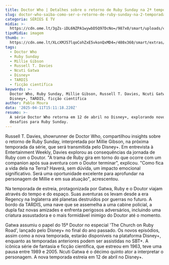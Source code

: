 ```yaml
---
title: Doctor Who | Detalhes sobre o retorno de Ruby Sunday na 2ª temporada revelados
slug: doctor-who-saiba-como-ser-o-retorno-de-ruby-sunday-na-2-temporada
categoria: SÉRIES E TV
midia: >-
  https://cdn.ome.lt/3gZs-iDL6NZPA1wywbD5Q97DcNo=/987x0/smart/uploads/conteudo/fotos/OMELETE_CAPA_-_2025-04-11T120103.342.png
tipoMidia: imagem
thumb: >-
  https://cdn.ome.lt/XLcXMJ57lqoCohZxE5vkonQxMD4=/480x360/smart/extras/conteudos/omelete_THUMB_-_2025-04-11T120047.683.png
tags:
  - Doctor Who
  - Ruby Sunday
  - Millie Gibson
  - Russell T. Davies
  - Ncuti Gatwa
  - Disney+
  - TARDIS
  - ficção científica
keywords: >-
  Doctor Who, Ruby Sunday, Millie Gibson, Russell T. Davies, Ncuti Gatwa,
  Disney+, TARDIS, ficção científica
author: Pablo Moura
data: '2025-04-11T15:11:18.220Z'
resumo: >-
  A série Doctor Who retorna em 12 de abril no Disney+, explorando novos
  desafios para Ruby Sunday.
---
```


Russell T. Davies, showrunner de Doctor Who, compartilhou insights sobre o retorno de Ruby Sunday, interpretada por Millie Gibson, na próxima temporada da série, que será transmitida pelo Disney+. Em entrevista à Entertainment Weekly, Davies explorou as consequências da jornada de Ruby com o Doutor. "A trama de Ruby gira em torno do que ocorre com um companion após sua aventura com o Doutor terminar", explicou. "Como fica a vida dela na Terra? Haverá, sem dúvida, um impacto emocional significativo. Será uma oportunidade excelente para aprofundar na personagem de Millie e em sua atuação", acrescentou.

Na temporada de estreia, protagonizada por Gatwa, Ruby e o Doutor viajam através do tempo e do espaço. Suas aventuras os levam desde a era Regency na Inglaterra até planetas destruídos por guerras no futuro. A bordo da TARDIS, uma nave que se assemelha a uma cabine policial, a dupla faz novas amizades e enfrenta perigosos adversários, incluindo uma criatura assustadora e o mais formidável inimigo do Doutor até o momento.

Gatwa assumiu o papel do 15º Doutor no especial 'The Church on Ruby Road', lançado pelo Disney+ no final do ano passado. Os novos episódios, assim como a nova temporada, estarão disponíveis na plataforma Disney+, enquanto as temporadas anteriores podem ser assistidas no SBT+. A icônica série de fantasia e ficção científica, que estreou em 1963, teve uma pausa entre 1989 e 2005. Ncuti Gatwa é o décimo quinto ator a interpretar o personagem. A nova temporada estreia em 12 de abril no Disney+.
